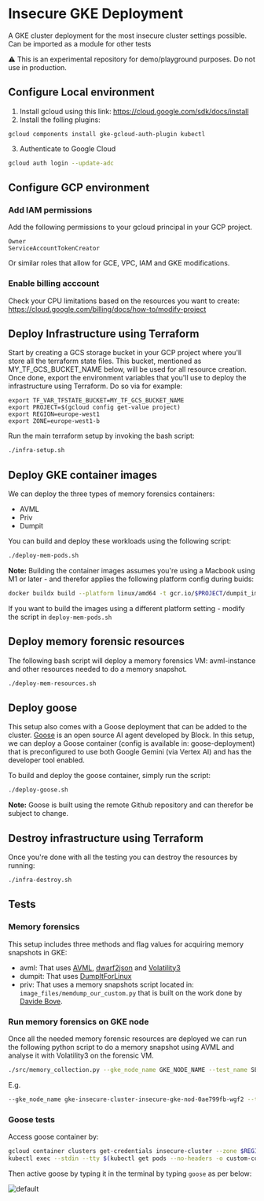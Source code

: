 # Insecure GKE Deployment
A GKE cluster deployment for the most insecure cluster settings possible.  
Can be imported as a module for other tests

:warning:
This is an experimental repository for demo/playground purposes. Do not use in production.

## Configure Local environment
1. Install gcloud using this link: https://cloud.google.com/sdk/docs/install
2. Install the folling plugins:
```
gcloud components install gke-gcloud-auth-plugin kubectl
```
3. Authenticate to Google Cloud
```bash
gcloud auth login --update-adc
```

## Configure GCP environment
### Add IAM permissions 
Add the following permissions to your gcloud principal in your GCP project.
```  	
Owner
ServiceAccountTokenCreator
```
Or similar roles that allow for GCE, VPC, IAM and GKE modifications.

### Enable billing acccount
Check your CPU limitations based on the resources you want to create:
https://cloud.google.com/billing/docs/how-to/modify-project

## Deploy Infrastructure using Terraform

Start by creating a GCS storage bucket in your GCP project where you'll store all the terraform state files.
This bucket, mentioned as MY_TF_GCS_BUCKET_NAME below, will be used for all resource creation.
Once done, export the environment variables that you'll use to deploy the infrastructure using Terraform.
Do so via for example:
```
export TF_VAR_TFSTATE_BUCKET=MY_TF_GCS_BUCKET_NAME
export PROJECT=$(gcloud config get-value project)
export REGION=europe-west1
export ZONE=europe-west1-b
```


Run the main terraform setup by invoking the bash script:
```bash
./infra-setup.sh
```

## Deploy GKE container images
We can deploy the three types of memory forensics containers:
- AVML
- Priv
- Dumpit

You can build and deploy these workloads using the following script:
```bash
./deploy-mem-pods.sh
```

**Note:**
Building the container images assumes you're using a Macbook using M1 or later - and therefor applies the following platform config during buids:
```bash
docker buildx build --platform linux/amd64 -t gcr.io/$PROJECT/dumpit_image:latest . -f PATHTO/Dockerfile
```

If you want to build the images using a different platform setting - modify the script in `deploy-mem-pods.sh`

## Deploy memory forensic resources
The following bash script will deploy a memory forensics VM: avml-instance and other resources needed to do a memory snapshot. 
```bash
./deploy-mem-resources.sh
```

## Deploy goose
This setup also comes with a Goose deployment that can be added to the cluster.
[Goose](https://github.com/block/goose) is an open source AI agent developed by Block.
In this setup, we can deploy a Goose container (config is available in: goose-deployment) that is preconfigured to use both Google Gemini (via Vertex AI) and has the developer tool enabled.

To build and deploy the goose container, simply run the script:
```bash
./deploy-goose.sh
```

**Note:**
Goose is built using the remote Github repository and can therefor be subject to change.

## Destroy infrastructure using Terraform

Once you're done with all the testing you can destroy the resources by running:
```bash
./infra-destroy.sh
```

## Tests

### Memory forensics
This setup includes three methods and flag values for acquiring memory snapshots in GKE:
- avml: That uses [AVML](https://github.com/microsoft/avml), [dwarf2json](https://github.com/volatilityfoundation/dwarf2json/blob/master/README.md) and [Volatility3](https://github.com/volatilityfoundation/volatility3)
- dumpit: That uses [DumpItForLinux](https://github.com/MagnetForensics/dumpit-linux/tree/main)
- priv: That uses a memory snapshots script located in: `image_files/memdump_our_custom.py` that is built on the work done by [Davide Bove](https://davidebove.com/blog/?p=1620).

### Run memory forensics on GKE node
Once all the needed memory forensic resources are deployed we can run the following python script to do a memory snapshot using AVML and analyse it with Volatility3 on the forensic VM.
```bash
./src/memory_collection.py --gke_node_name GKE_NODE_NAME --test_name SELECT_A_TEST_NAME --capture_type CAPTURE_TYPE
```
E.g.
```bash
--gke_node_name gke-insecure-cluster-insecure-gke-nod-0ae799fb-wgf2 --test_name TEST_7 --capture_type priv
```

### Goose tests

Access goose container by:
```bash
gcloud container clusters get-credentials insecure-cluster --zone $REGION --project $PROJECT
kubectl exec --stdin --tty $(kubectl get pods --no-headers -o custom-columns=":metadata.name" | grep goose) --namespace default -- /bin/bash
```

Then active goose by typing it in the terminal by typing `goose` as per below:

![default](./screenshots/imovie_test_mod.gif)
